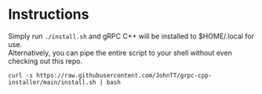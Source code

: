 # Instructions
Simply run `./install.sh` and gRPC C++ will be installed to $HOME/.local for use.  
Alternatively, you can pipe the entire script to your shell without even checking out this repo.
```
curl -s https://raw.githubusercontent.com/JohnTT/grpc-cpp-installer/main/install.sh | bash
```
